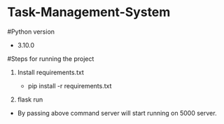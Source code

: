 # Task-Management-System

#Python version
- 3.10.0

#Steps for running the project 

1. Install requirements.txt
   - pip install -r requirements.txt
  
2. flask run
- By passing above command server will start running on 5000 server.
